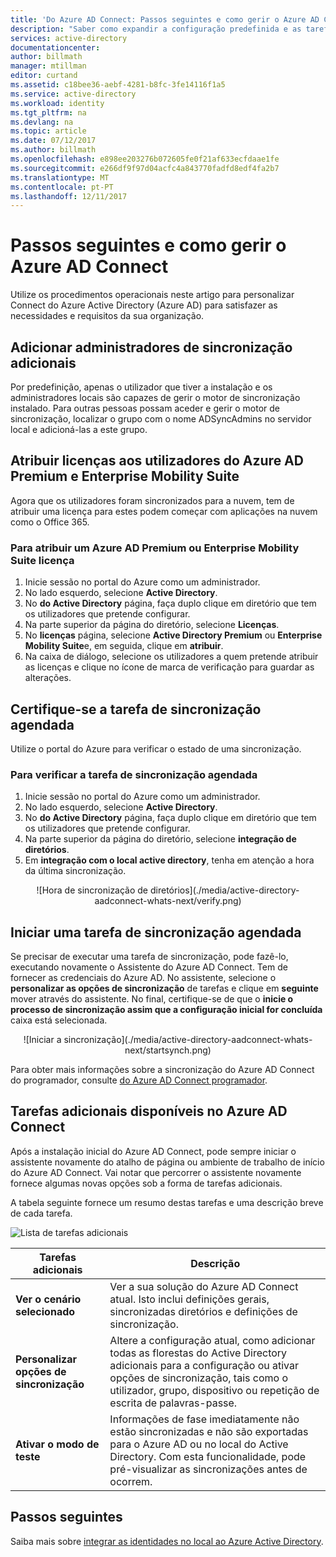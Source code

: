 ```yaml
---
title: 'Do Azure AD Connect: Passos seguintes e como gerir o Azure AD Connect | Microsoft Docs'
description: "Saber como expandir a configuração predefinida e as tarefas operacionais do Azure AD Connect."
services: active-directory
documentationcenter: 
author: billmath
manager: mtillman
editor: curtand
ms.assetid: c18bee36-aebf-4281-b8fc-3fe14116f1a5
ms.service: active-directory
ms.workload: identity
ms.tgt_pltfrm: na
ms.devlang: na
ms.topic: article
ms.date: 07/12/2017
ms.author: billmath
ms.openlocfilehash: e898ee203276b072605fe0f21af633ecfdaae1fe
ms.sourcegitcommit: e266df9f97d04acfc4a843770fadfd8edf4fa2b7
ms.translationtype: MT
ms.contentlocale: pt-PT
ms.lasthandoff: 12/11/2017
---
```

# <a name="next-steps-and-how-to-manage-azure-ad-connect"></a>Passos seguintes e como gerir o Azure AD Connect
Utilize os procedimentos operacionais neste artigo para personalizar Connect do Azure Active Directory (Azure AD) para satisfazer as necessidades e requisitos da sua organização.  

## <a name="add-additional-sync-admins"></a>Adicionar administradores de sincronização adicionais
Por predefinição, apenas o utilizador que tiver a instalação e os administradores locais são capazes de gerir o motor de sincronização instalado. Para outras pessoas possam aceder e gerir o motor de sincronização, localizar o grupo com o nome ADSyncAdmins no servidor local e adicioná-las a este grupo.

## <a name="assign-licenses-to-azure-ad-premium-and-enterprise-mobility-suite-users"></a>Atribuir licenças aos utilizadores do Azure AD Premium e Enterprise Mobility Suite
Agora que os utilizadores foram sincronizados para a nuvem, tem de atribuir uma licença para estes podem começar com aplicações na nuvem como o Office 365.

### <a name="to-assign-an-azure-ad-premium-or-enterprise-mobility-suite-license"></a>Para atribuir um Azure AD Premium ou Enterprise Mobility Suite licença

1. Inicie sessão no portal do Azure como um administrador.
2. No lado esquerdo, selecione **Active Directory**.
3. No **do Active Directory** página, faça duplo clique em diretório que tem os utilizadores que pretende configurar.
4. Na parte superior da página do diretório, selecione **Licenças**.
5. No **licenças** página, selecione **Active Directory Premium** ou **Enterprise Mobility Suite**e, em seguida, clique em **atribuir**.
6. Na caixa de diálogo, selecione os utilizadores a quem pretende atribuir as licenças e clique no ícone de marca de verificação para guardar as alterações.

## <a name="verify-the-scheduled-synchronization-task"></a>Certifique-se a tarefa de sincronização agendada
Utilize o portal do Azure para verificar o estado de uma sincronização.

### <a name="to-verify-the-scheduled-synchronization-task"></a>Para verificar a tarefa de sincronização agendada
1. Inicie sessão no portal do Azure como um administrador.
2. No lado esquerdo, selecione **Active Directory**.
3. No **do Active Directory** página, faça duplo clique em diretório que tem os utilizadores que pretende configurar.
4. Na parte superior da página do diretório, selecione **integração de diretórios**.
5. Em **integração com o local active directory**, tenha em atenção a hora da última sincronização.

<center>![Hora de sincronização de diretórios](./media/active-directory-aadconnect-whats-next/verify.png)</center>

## <a name="start-a-scheduled-synchronization-task"></a>Iniciar uma tarefa de sincronização agendada
Se precisar de executar uma tarefa de sincronização, pode fazê-lo, executando novamente o Assistente do Azure AD Connect.  Tem de fornecer as credenciais do Azure AD.  No assistente, selecione o **personalizar as opções de sincronização** de tarefas e clique em **seguinte** mover através do assistente. No final, certifique-se de que o **inicie o processo de sincronização assim que a configuração inicial for concluída** caixa está selecionada.

<center>![Iniciar a sincronização](./media/active-directory-aadconnect-whats-next/startsynch.png)</center>

Para obter mais informações sobre a sincronização do Azure AD Connect do programador, consulte [do Azure AD Connect programador](active-directory-aadconnectsync-feature-scheduler.md).

## <a name="additional-tasks-available-in-azure-ad-connect"></a>Tarefas adicionais disponíveis no Azure AD Connect
Após a instalação inicial do Azure AD Connect, pode sempre iniciar o assistente novamente do atalho de página ou ambiente de trabalho de início do Azure AD Connect.  Vai notar que percorrer o assistente novamente fornece algumas novas opções sob a forma de tarefas adicionais.  

A tabela seguinte fornece um resumo destas tarefas e uma descrição breve de cada tarefa.

![Lista de tarefas adicionais](./media/active-directory-aadconnect-whats-next/addtasks.png)

| Tarefas adicionais | Descrição |
| --- | --- |
| **Ver o cenário selecionado** |Ver a sua solução do Azure AD Connect atual.  Isto inclui definições gerais, sincronizadas diretórios e definições de sincronização. |
| **Personalizar opções de sincronização** |Altere a configuração atual, como adicionar todas as florestas do Active Directory adicionais para a configuração ou ativar opções de sincronização, tais como o utilizador, grupo, dispositivo ou repetição de escrita de palavras-passe. |
| **Ativar o modo de teste** |Informações de fase imediatamente não estão sincronizadas e não são exportadas para o Azure AD ou no local do Active Directory.  Com esta funcionalidade, pode pré-visualizar as sincronizações antes de ocorrem. |

## <a name="next-steps"></a>Passos seguintes
Saiba mais sobre [integrar as identidades no local ao Azure Active Directory](active-directory-aadconnect.md).
